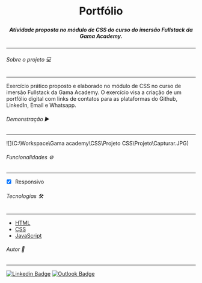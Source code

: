 <h1 align=center> Portfólio </h1>

##### 											<h5 align=center>Atividade proposta no módulo de CSS do curso do imersão Fullstack da Gama Academy.</h5>

------

###### Sobre o projeto 💻

------

Exercício prático proposto e elaborado no módulo de CSS no curso de imersão Fullstack da Gama Academy. O exercício visa a criação de um portfólio digital com links de contatos para as plataformas do Github, LinkedIn, Email e Whatsapp.



###### Demonstração :arrow_forward:

------

![](C:\Workspace\Gama academy\CSS\Projeto CSS\Projeto\Capturar.JPG)



###### Funcionalidades :gear:

------

- [x] Responsivo



###### Tecnologias :hammer_and_wrench:

------

 * [HTML](https://developer.mozilla.org/pt-BR/docs/Web/HTML)
* [CSS](https://developer.mozilla.org/pt-BR/docs/Web/CSS)
* [JavaScript](https://developer.mozilla.org/pt-BR/docs/Web/JavaScript)



######  Autor :pencil:

------

[![Linkedin Badge](https://img.shields.io/badge/-LinkedIn-blue?style=flat-square&logo=Linkedin&logoColor=white&link=https://www.linkedin.com/in/jessicacmpprado/)](https://www.linkedin.com/in/jessicacmpprado/) [![Outlook Badge](https://img.shields.io/badge/-Gmail-c14438?style=flat-square&logo=Gmail&logoColor=white&link=mailto:jc.moraespereira@gmail.com)](mailto:jc.moraespereira@gmail.com)

